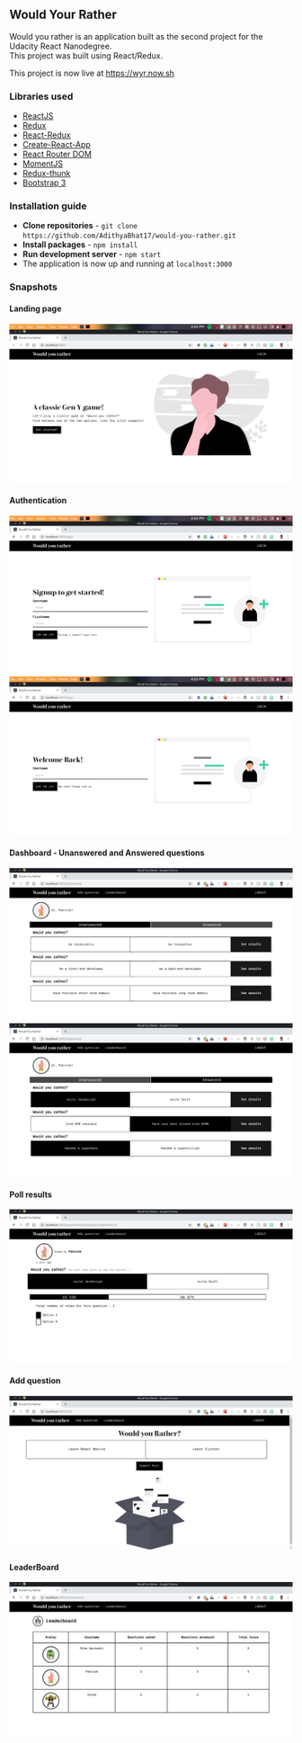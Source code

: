 ## Would Your Rather

Would you rather is an application built as the second project for the Udacity React Nanodegree.  
This project was built using React/Redux.  

This project is now live at https://wyr.now.sh

### Libraries used

* [ReactJS](https://reactjs.org/)  
* [Redux](https://redux.js.org/)
* [React-Redux](https://redux.js.org/basics/usagewithreact)
* [Create-React-App](https://github.com/facebook/create-react-app)
* [React Router DOM](https://reacttraining.com/react-router/core/guides/philosophy)
* [MomentJS](https://momentjs.com/)
* [Redux-thunk](https://github.com/reduxjs/redux-thunk)
* [Bootstrap 3](https://getbootstrap.com/docs/3.3/components/)

### Installation guide

* **Clone repositories** - `git clone https://github.com/AdithyaBhat17/would-you-rather.git`
* **Install packages** - `npm install`
* **Run development server** - `npm start`
* The application is now up and running at `localhost:3000`

### Snapshots

#### Landing page

<img src="src/assets/screenshots/home.png">

#### Authentication

<img src="src/assets/screenshots/signup.png"/>
<img src="src/assets/screenshots/login.png"/>

#### Dashboard - Unanswered and Answered questions
 
<img src="src/assets/screenshots/unanswered.png"/>  

<img src="src/assets/screenshots/answered.png"/>

#### Poll results

<img src="src/assets/screenshots/result.png"/>

#### Add question

<img src="src/assets/screenshots/add.png"/>

#### LeaderBoard

<img src="src/assets/screenshots/leaderboard.png"/>

